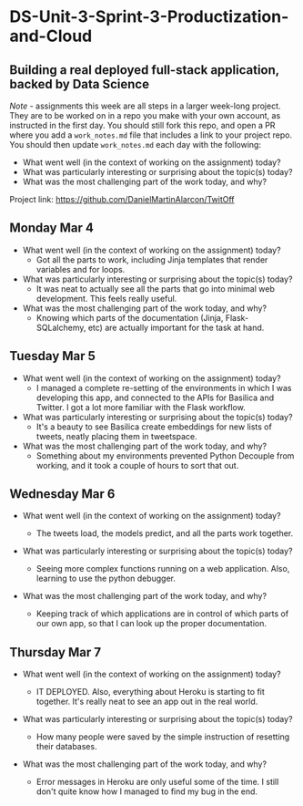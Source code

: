 # DS-Unit-3-Sprint-3-Productization-and-Cloud
Building a real deployed full-stack application, backed by Data Science
--------------------

*Note* - assignments this week are all steps in a larger week-long project. They
are to be worked on in a repo you make with your own account, as instructed in
the first day. You should still fork this repo, and open a PR where you add a
`work_notes.md` file that includes a link to your project repo. You should then
update `work_notes.md` each day with the following:

- What went well (in the context of working on the assignment) today?
- What was particularly interesting or surprising about the topic(s) today?
- What was the most challenging part of the work today, and why?

Project link: https://github.com/DanielMartinAlarcon/TwitOff

## Monday Mar 4
- What went well (in the context of working on the assignment) today?
    - Got all the parts to work, including Jinja templates that render variables and for loops.
- What was particularly interesting or surprising about the topic(s) today?
    - It was neat to actually see all the parts that go into minimal web development. This feels really useful.
- What was the most challenging part of the work today, and why?
    - Knowing which parts of the documentation (Jinja, Flask-SQLalchemy, etc) are actually important for the task at hand.

## Tuesday Mar 5
- What went well (in the context of working on the assignment) today?
    - I managed a complete re-setting of the environments in which I was developing this app, and connected to the APIs for Basilica and Twitter.  I got a lot more familiar with the Flask workflow.
- What was particularly interesting or surprising about the topic(s) today?
    - It's a beauty to see Basilica create embeddings for new lists of tweets, neatly placing them in tweetspace.
- What was the most challenging part of the work today, and why?
    - Something about my environments prevented Python Decouple from working, and it took a couple of hours to sort that out. 

## Wednesday Mar 6
- What went well (in the context of working on the assignment) today?
    - The tweets load, the models predict, and all the parts work together.

- What was particularly interesting or surprising about the topic(s) today?
    - Seeing more complex functions running on a web application. Also, learning to use the python debugger.
- What was the most challenging part of the work today, and why?
    - Keeping track of which applications are in control of which parts of our own app, so that I can look up the proper documentation.


## Thursday Mar 7
- What went well (in the context of working on the assignment) today?
    - IT DEPLOYED.  Also, everything about Heroku is starting to fit together.  It's really neat to see an app out in the real world.

- What was particularly interesting or surprising about the topic(s) today?
    - How many people were saved by the simple instruction of resetting their databases.

- What was the most challenging part of the work today, and why?
    - Error messages in Heroku are only useful some of the time. I still don't quite know how I managed to find my bug in the end.